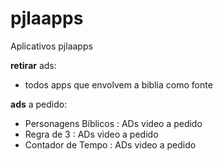 # pjlaapps

Aplicativos pjlaapps

__retirar__ ads:
   - todos apps que envolvem a biblia como fonte

__ads__ a pedido: 
   - Personagens Bíblicos   : ADs video a pedido
   - Regra de 3 : ADs video a pedido
   - Contador de Tempo : ADs video a pedido
      
  

